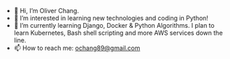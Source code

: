 - 👋 Hi, I’m Oliver Chang.
- 👀 I’m interested in learning new technologies and coding in Python!
- 🌱 I’m currently learning Django, Docker & Python Algorithms. I plan to learn Kubernetes, Bash shell scripting and more AWS services down the line.
- 📫 How to reach me: ochang89@gmail.com

<!---
ochang89/ochang89 is a ✨ special ✨ repository because its `README.md` (this file) appears on your GitHub profile.
You can click the Preview link to take a look at your changes.
--->
